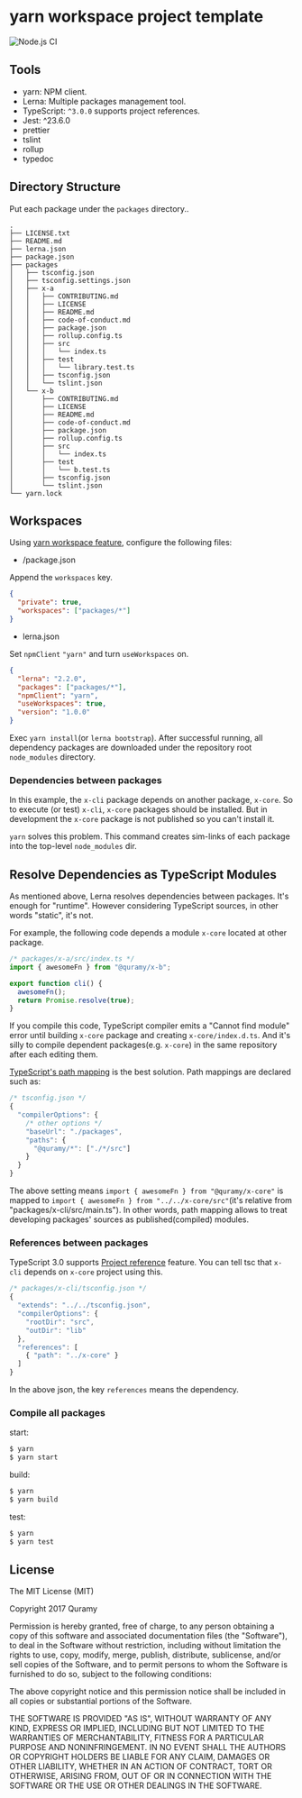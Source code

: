 # yarn workspace project template

![Node.js CI](https://github.com/JimYan/yarn-workspaces-ts/workflows/Node.js%20CI/badge.svg)

## Tools

- yarn: NPM client.
- Lerna: Multiple packages management tool.
- TypeScript: `^3.0.0` supports project references.
- Jest: ^23.6.0
- prettier
- tslint
- rollup
- typedoc

## Directory Structure

Put each package under the `packages` directory..

```
.
├── LICENSE.txt
├── README.md
├── lerna.json
├── package.json
├── packages
│   ├── tsconfig.json
│   ├── tsconfig.settings.json
│   ├── x-a
│   │   ├── CONTRIBUTING.md
│   │   ├── LICENSE
│   │   ├── README.md
│   │   ├── code-of-conduct.md
│   │   ├── package.json
│   │   ├── rollup.config.ts
│   │   ├── src
│   │   │   └── index.ts
│   │   ├── test
│   │   │   └── library.test.ts
│   │   ├── tsconfig.json
│   │   └── tslint.json
│   └── x-b
│       ├── CONTRIBUTING.md
│       ├── LICENSE
│       ├── README.md
│       ├── code-of-conduct.md
│       ├── package.json
│       ├── rollup.config.ts
│       ├── src
│       │   └── index.ts
│       ├── test
│       │   └── b.test.ts
│       ├── tsconfig.json
│       └── tslint.json
└── yarn.lock
```

## Workspaces

Using [yarn workspace feature](https://yarnpkg.com/en/docs/workspaces), configure the following files:

- /package.json

Append the `workspaces` key.

```json
{
  "private": true,
  "workspaces": ["packages/*"]
}
```

- lerna.json

Set `npmClient` `"yarn"` and turn `useWorkspaces` on.

```json
{
  "lerna": "2.2.0",
  "packages": ["packages/*"],
  "npmClient": "yarn",
  "useWorkspaces": true,
  "version": "1.0.0"
}
```

Exec `yarn install`(or `lerna bootstrap`). After successful running, all dependency packages are downloaded under the repository root `node_modules` directory.

### Dependencies between packages

In this example, the `x-cli` package depends on another package, `x-core`. So to execute (or test) `x-cli`, `x-core` packages should be installed.
But in development the `x-core` package is not published so you can't install it.

`yarn` solves this problem. This command creates sim-links of each package into the top-level `node_modules` dir.

## Resolve Dependencies as TypeScript Modules

As mentioned above, Lerna resolves dependencies between packages. It's enough for "runtime". However considering TypeScript sources, in other words "static", it's not.

For example, the following code depends a module `x-core` located at other package.

```ts
/* packages/x-a/src/index.ts */
import { awesomeFn } from "@quramy/x-b";

export function cli() {
  awesomeFn();
  return Promise.resolve(true);
}
```

If you compile this code, TypeScript compiler emits a "Cannot find module" error until building `x-core` package and creating `x-core/index.d.ts`. And it's silly to compile dependent packages(e.g. `x-core`) in the same repository after each editing them.

[TypeScript's path mapping](https://www.typescriptlang.org/docs/handbook/module-resolution.html#path-mapping) is the best solution. Path mappings are declared such as:

```js
/* tsconfig.json */
{
  "compilerOptions": {
    /* other options */
    "baseUrl": "./packages",
    "paths": {
      "@quramy/*": ["./*/src"]
    }
  }
}
```

The above setting means `import { awesomeFn } from "@quramy/x-core"` is mapped to `import { awesomeFn } from "../../x-core/src"`(it's relative from "packages/x-cli/src/main.ts"). In other words, path mapping allows to treat developing packages' sources as published(compiled) modules.

### References between packages

TypeScript 3.0 supports [Project reference](https://www.typescriptlang.org/docs/handbook/project-references.html) feature. You can tell tsc that `x-cli` depends on `x-core` project using this.

```js
/* packages/x-cli/tsconfig.json */
{
  "extends": "../../tsconfig.json",
  "compilerOptions": {
    "rootDir": "src",
    "outDir": "lib"
  },
  "references": [
    { "path": "../x-core" }
  ]
}
```

In the above json, the key `references` means the dependency.

### Compile all packages

start:

```sh
$ yarn
$ yarn start
```

build:

```sh
$ yarn
$ yarn build
```

test:

```sh
$ yarn
$ yarn test
```

## License

The MIT License (MIT)

Copyright 2017 Quramy

Permission is hereby granted, free of charge, to any person obtaining a copy of this software and associated documentation files (the "Software"), to deal in the Software without restriction, including without limitation the rights to use, copy, modify, merge, publish, distribute, sublicense, and/or sell copies of the Software, and to permit persons to whom the Software is furnished to do so, subject to the following conditions:

The above copyright notice and this permission notice shall be included in all copies or substantial portions of the Software.

THE SOFTWARE IS PROVIDED "AS IS", WITHOUT WARRANTY OF ANY KIND, EXPRESS OR IMPLIED, INCLUDING BUT NOT LIMITED TO THE WARRANTIES OF MERCHANTABILITY, FITNESS FOR A PARTICULAR PURPOSE AND NONINFRINGEMENT. IN NO EVENT SHALL THE AUTHORS OR COPYRIGHT HOLDERS BE LIABLE FOR ANY CLAIM, DAMAGES OR OTHER LIABILITY, WHETHER IN AN ACTION OF CONTRACT, TORT OR OTHERWISE, ARISING FROM, OUT OF OR IN CONNECTION WITH THE SOFTWARE OR THE USE OR OTHER DEALINGS IN THE SOFTWARE.
